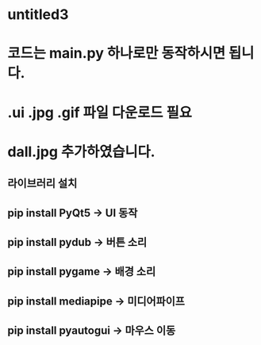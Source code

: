 # untitled3
# 코드는 main.py 하나로만 동작하시면 됩니다.
# .ui .jpg .gif 파일 다운로드 필요
# dall.jpg 추가하였습니다.

## 라이브러리 설치

## pip install PyQt5 -> UI 동작
## pip install pydub  -> 버튼 소리
## pip install pygame -> 배경 소리
## pip install mediapipe -> 미디어파이프
## pip install pyautogui -> 마우스 이동
